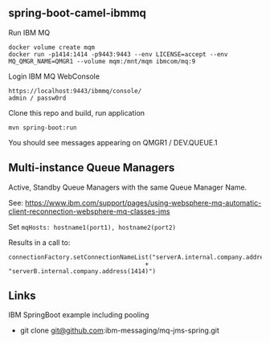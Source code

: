 ## spring-boot-camel-ibmmq

Run IBM MQ
```
docker volume create mqm
docker run -p1414:1414 -p9443:9443 --env LICENSE=accept --env MQ_QMGR_NAME=QMGR1 --volume mqm:/mnt/mqm ibmcom/mq:9
```

Login IBM MQ WebConsole
```
https://localhost:9443/ibmmq/console/
admin / passw0rd
```

Clone this repo and build, run application
```
mvn spring-boot:run
``` 

You should see messages appearing on QMGR1 / DEV.QUEUE.1 


## Multi-instance Queue Managers

Active, Standby Queue Managers with the same Queue Manager Name.

See: https://www.ibm.com/support/pages/using-websphere-mq-automatic-client-reconnection-websphere-mq-classes-jms

Set `mqHosts: hostname1(port1), hostname2(port2)`

Results in a call to:
```
connectionFactory.setConnectionNameList("serverA.internal.company.address(1414),"
                                      + "serverB.internal.company.address(1414)")
```

## Links

IBM SpringBoot example including pooling

- git clone git@github.com:ibm-messaging/mq-jms-spring.git
 
